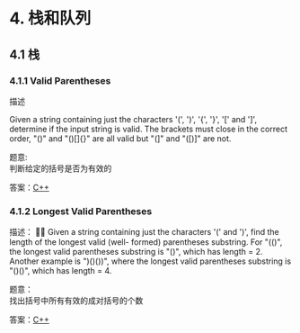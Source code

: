 # 4. 栈和队列
## 4.1 栈 
### 4.1.1 Valid Parentheses

描述

Given a string containing just the characters '(', ')', '{', '}', '[' and ']', determine if the input string is valid.
The brackets must close in the correct order, "()" and "()[]{}" are all valid but "(]" and "([)]" are not.

题意:  
判断给定的括号是否为有效的

答案：[C++](code/4.1.1.hpp)

### 4.1.2 Longest Valid Parentheses
描述：  􏰟􏰠
Given a string containing just the characters '(' and ')', find the length of the longest valid (well- formed) parentheses substring.
For "(()", the longest valid parentheses substring is "()", which has length = 2.
Another example is ")()())", where the longest valid parentheses substring is "()()", which has length = 4.

题意：  
找出括号中所有有效的成对括号的个数

答案：[C++](code/4.1.2.hpp)

